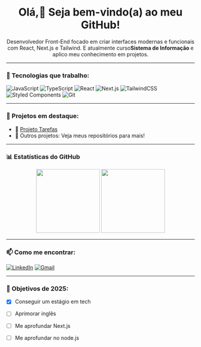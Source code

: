 <h1 align="center">Olá,👋 Seja bem-vindo(a) ao meu GitHub!</h1>

<p align="center">
  Desenvolvedor Front-End focado em criar interfaces modernas e funcionais com React, Next.js e Tailwind. E atualmente curso<strong>Sistema de Informação </strong>
  e aplico meu conhecimento em projetos.
</p>

---

### 🚀 Tecnologias que trabalho:

![JavaScript](https://img.shields.io/badge/-JavaScript-F7DF1E?style=flat-square&logo=javascript&logoColor=black)
![TypeScript](https://img.shields.io/badge/-TypeScript-3178C6?style=flat-square&logo=typescript&logoColor=white)
![React](https://img.shields.io/badge/-React-61DAFB?style=flat-square&logo=react&logoColor=black)
![Next.js](https://img.shields.io/badge/-Next.js-000?style=flat-square&logo=next.js)
![TailwindCSS](https://img.shields.io/badge/-TailwindCSS-38B2AC?style=flat-square&logo=tailwind-css&logoColor=white)
![Styled Components](https://img.shields.io/badge/-Styled--Components-db7092?style=flat-square&logo=styled-components&logoColor=white)
![Git](https://img.shields.io/badge/-Git-F05032?style=flat-square&logo=git&logoColor=white)

---

### 💼 Projetos em destaque:

- 🔗 [Projeto Tarefas](https://tarefas-topaz.vercel.app/)
- 🧪 Outros projetos: Veja meus repositórios para mais!

---

### 📊 Estatísticas do GitHub

<div align="center">
  <img height="170em" src="https://github-readme-stats.vercel.app/api?username=FelipeQuadrosdev&show_icons=true&theme=tokyonight&count_private=true" />
  <img height="170em" src="https://github-readme-stats.vercel.app/api/top-langs/?username=FelipeQuadrosdev&layout=compact&langs_count=8&theme=tokyonight"/>
</div>

---


### 📫 Como me encontrar:

[![LinkedIn](https://img.shields.io/badge/-LinkedIn-0A66C2?style=flat-square&logo=linkedin&logoColor=white)](https://www.linkedin.com/in/felipequadros-dev)
[![Gmail](https://img.shields.io/badge/-felipedequadrosgomes18@gmail.com-D14836?style=flat-square&logo=gmail&logoColor=white)](mailto:felipequadros@email.com)

---

### 🎯 Objetivos de 2025:
- [x] Conseguir um estágio em tech
- [ ] Aprimorar inglês
- [ ] Me aprofundar Next.js
- [ ] Me aprofundar no node.js

